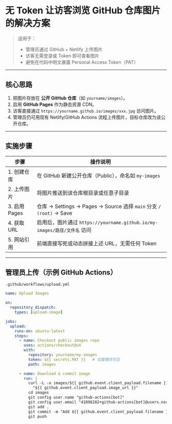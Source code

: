 # 无 Token 让访客浏览 GitHub 仓库图片的解决方案

> 适用于：  
> - 管理员通过 GitHub + Netlify 上传图片  
> - 访客无需登录或 Token 即可查看图片  
> - 避免在代码中明文暴露 Personal Access Token（PAT）

---

## 核心思路

1. 把图片存放在 **公开 GitHub 仓库**（如 `yourname/images`）。  
2. 启用 **GitHub Pages** 作为静态资源 CDN。  
3. 访客直接通过 `https://yourname.github.io/images/xxx.jpg` 访问图片。  
4. 管理员仍可用现有 Netlify/GitHub Actions 流程上传图片，目标仓库改为该公开仓库。

---

## 实施步骤

| 步骤 | 操作说明 |
|------|----------|
| 1. 创建仓库 | 在 GitHub 新建公开仓库（Public），命名如 `my-images` |
| 2. 上传图片 | 将图片推送到该仓库根目录或任意子目录 |
| 3. 启用 Pages | 仓库 → Settings → Pages → Source 选择 `main` 分支 `/ (root)` → Save |
| 4. 获取 URL | 启用后，图片通过 `https://yourname.github.io/my-images/路径/文件名` 访问 |
| 5. 网站引用 | 前端直接写死或动态拼接上述 URL，无需任何 Token |

---

## 管理员上传（示例 GitHub Actions）

`.github/workflows/upload.yml`

```yaml
name: Upload Images

on:
  repository_dispatch:
    types: [upload-image]

jobs:
  upload:
    runs-on: ubuntu-latest
    steps:
      - name: Checkout public images repo
        uses: actions/checkout@v4
        with:
          repository: yourname/my-images
          token: ${{ secrets.PAT }}   # 仅管理员可见
          path: images

      - name: Download & commit image
        run: |
          curl -L -o images/${{ github.event.client_payload.filename }} \
            "${{ github.event.client_payload.image_url }}"
          cd images
          git config user.name "github-actions[bot]"
          git config user.email "41898282+github-actions[bot]@users.noreply.github.com"
          git add .
          git commit -m "Add ${{ github.event.client_payload.filename }}"
          git push